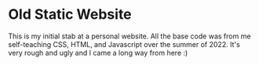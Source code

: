 # Old Static Website
This is my initial stab at a personal website.
All the base code was from me self-teaching CSS, HTML, and Javascript over the summer of 2022.
It's very rough and ugly and I came a long way from here :)
